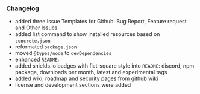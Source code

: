 ### Changelog

- added three Issue Templates for Github: Bug Report, Feature request and Other Issues
- added list command to show installed resources based on `concrete.json`
- reformated `package.json`
- moved `@types/node` to `devDependencies`
- enhanced `README`:
- added shields.io badges with flat-square style into `README`: discord, npm package, downloads per month, latest and experimental tags
- added wiki, roadmap and security pages from github wiki
- license and development sections were added 